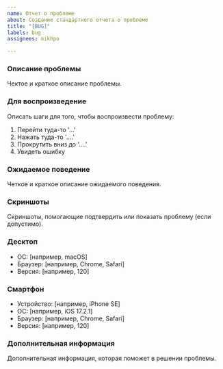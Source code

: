 ```yaml
---
name: Отчет о проблеме
about: Создание стандартного отчета о проблеме
title: "[BUG]"
labels: bug
assignees: mikhpo

---
```


### Описание проблемы

Чектое и краткое описание проблемы.

### Для воспроизведение

Описать шаги для того, чтобы воспроизвести проблему:

1. Перейти туда-то '...'
2. Нажать туда-то '....'
3. Прокрутить вниз до '....'
4. Увидеть ошибку

### Ожидаемое поведение

Четкое и краткое описание ожидаемого поведения.

### Скриншоты

Скриншоты, помогающие подтвердить или показать проблему (если допустимо).

### Десктоп

- ОС: [например,  macOS]
- Браузер: [например, Chrome, Safari]
- Версия: [например, 120]

### Смартфон

- Устройство: [например, iPhone SE]
- ОС: [например, iOS 17.2.1]
- Браузер: [например, Chrome, Safari]
- Версия: [например, 120]

### Дополнительная информация

Дополнительная информация, которая поможет в решении проблемы.
